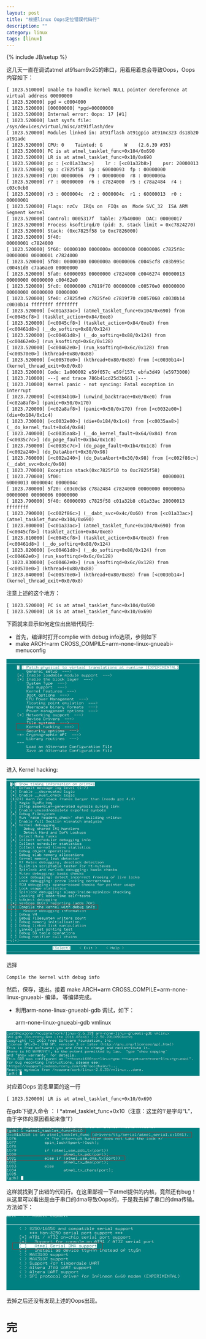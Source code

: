 ```yaml
---
layout: post
title: "根据linux Oops定位错误代码行"
description: ""
category: linux
tags: [linux]
---
```

{% include JB/setup %}

这几天一直在调试atmel at91sam9x25的串口，用着用着总会导致Oops，Oops内容如下：  

	[ 1023.510000] Unable to handle kernel NULL pointer dereference at virtual address 00000000
	[ 1023.520000] pgd = c0004000
	[ 1023.520000] [00000000] *pgd=00000000
	[ 1023.520000] Internal error: Oops: 17 [#1]
	[ 1023.520000] last sysfs file: /sys/devices/virtual/misc/at91flash/dev
	[ 1023.520000] Modules linked in: at91flash at91gpio at91mc323 ds18b20 at91adc
	[ 1023.520000] CPU: 0    Tainted: G        W    (2.6.39 #35)
	[ 1023.520000] PC is at atmel_tasklet_func+0x104/0x690
	[ 1023.520000] LR is at atmel_tasklet_func+0x10/0x690
	[ 1023.520000] pc : [<c01a33ac>]    lr : [<c01a32b8>]    psr: 20000013
	[ 1023.520000] sp : c7825f58  ip : 60000093  fp : 00000000
	[ 1023.520000] r10: 00000006  r9 : 00000000  r8 : 0000000a
	[ 1023.520000] r7 : 00000000  r6 : c7824000  r5 : c78a2484  r4 : c03c0cb8
	[ 1023.520000] r3 : 0000004c  r2 : 0000004c  r1 : 60000013  r0 : 00000001
	[ 1023.520000] Flags: nzCv  IRQs on  FIQs on  Mode SVC_32  ISA ARM  Segment kernel
	[ 1023.520000] Control: 0005317f  Table: 27b40000  DAC: 00000017
	[ 1023.520000] Process ksoftirqd/0 (pid: 3, stack limit = 0xc7824270)
	[ 1023.520000] Stack: (0xc7825f58 to 0xc7826000)
	[ 1023.520000] 5f40: 	                                                      00000001 c7824000
	[ 1023.520000] 5f60: 00000100 0000000a 00000000 00000006 c7825f8c 00000000 00000001 c7824000
	[ 1023.520000] 5f80: 00000100 0000000a 00000006 c0045cf8 c03b995c c00461d8 c7aa6ae0 00000000
	[ 1023.520000] 5fa0: 60000093 00000000 c7824000 c0046274 00000013 00000000 00000000 c00462e0
	[ 1023.520000] 5fc0: 00000000 c7819f70 00000000 c00570e0 00000000 00000000 00000000 00000000
	[ 1023.520000] 5fe0: c7825fe0 c7825fe0 c7819f70 c0057060 c0030b14 c0030b14 ffffffff ffffffff
	[ 1023.520000] [<c01a33ac>] (atmel_tasklet_func+0x104/0x690) from [<c0045cf8>] (tasklet_action+0x84/0xe8)
	[ 1023.520000] [<c0045cf8>] (tasklet_action+0x84/0xe8) from [<c00461d8>] (__do_softirq+0x88/0x124)
	[ 1023.520000] [<c00461d8>] (__do_softirq+0x88/0x124) from [<c00462e0>] (run_ksoftirqd+0x6c/0x128)
	[ 1023.520000] [<c00462e0>] (run_ksoftirqd+0x6c/0x128) from [<c00570e0>] (kthread+0x80/0x88)
	[ 1023.520000] [<c00570e0>] (kthread+0x80/0x88) from [<c0030b14>] (kernel_thread_exit+0x0/0x8)
	[ 1023.520000] Code: 1a000002 e59f057c e59f157c ebfa3d49 (e5973000) 
	[ 1023.710000] ---[ end trace 786b41cd25d3b661 ]---
	[ 1023.710000] Kernel panic - not syncing: Fatal exception in interrupt
	[ 1023.720000] [<c0034b10>] (unwind_backtrace+0x0/0xe0) from [<c02a8af8>] (panic+0x50/0x170)
	[ 1023.720000] [<c02a8af8>] (panic+0x50/0x170) from [<c0032e00>] (die+0x184/0x1c4)
	[ 1023.730000] [<c0032e00>] (die+0x184/0x1c4) from [<c0035aa8>] (__do_kernel_fault+0x64/0x84)
	[ 1023.740000] [<c0035aa8>] (__do_kernel_fault+0x64/0x84) from [<c0035c7c>] (do_page_fault+0x1b4/0x1c8)
	[ 1023.750000] [<c0035c7c>] (do_page_fault+0x1b4/0x1c8) from [<c002a240>] (do_DataAbort+0x30/0x98)
	[ 1023.760000] [<c002a240>] (do_DataAbort+0x30/0x98) from [<c002f86c>] (__dabt_svc+0x4c/0x60)
	[ 1023.770000] Exception stack(0xc7825f10 to 0xc7825f58)
	[ 1023.770000] 5f00:                                     00000001 60000013 0000004c 0000004c
	[ 1023.780000] 5f20: c03c0cb8 c78a2484 c7824000 00000000 0000000a 00000000 00000006 00000000
	[ 1023.790000] 5f40: 60000093 c7825f58 c01a32b8 c01a33ac 20000013 ffffffff
	[ 1023.790000] [<c002f86c>] (__dabt_svc+0x4c/0x60) from [<c01a33ac>] (atmel_tasklet_func+0x104/0x690)
	[ 1023.800000] [<c01a33ac>] (atmel_tasklet_func+0x104/0x690) from [<c0045cf8>] (tasklet_action+0x84/0xe8)
	[ 1023.810000] [<c0045cf8>] (tasklet_action+0x84/0xe8) from [<c00461d8>] (__do_softirq+0x88/0x124)
	[ 1023.820000] [<c00461d8>] (__do_softirq+0x88/0x124) from [<c00462e0>] (run_ksoftirqd+0x6c/0x128)
	[ 1023.830000] [<c00462e0>] (run_ksoftirqd+0x6c/0x128) from [<c00570e0>] (kthread+0x80/0x88)
	[ 1023.840000] [<c00570e0>] (kthread+0x80/0x88) from [<c0030b14>] (kernel_thread_exit+0x0/0x8)  

注意上述的这个地方：  

	[ 1023.520000] PC is at atmel_tasklet_func+0x104/0x690
	[ 1023.520000] LR is at atmel_tasklet_func+0x10/0x690  

下面就来显示如何定位出出错代码行:  

* 首先，编译时打开complie with debug info选项，步则如下  
* make ARCH=arm CROSS_COMPILE=arm-none-linux-gnueabi- menuconfig  

![linux-Oops0](/images/linux-Oops0.jpg)  

进入 Kernel hacking:  

![linux-Oops1](/images/linux-Oops1.jpg)  

选择  

	Compile the kernel with debug info  

然后，保存，退出。接着 make ARCH=arm CROSS_COMPILE=arm-none-linux-gnueabi-
编译， 等编译完成。  

* 利用arm-none-linux-gnueabi-gdb 调试，如下：  

	arm-none-linux-gnueabi-gdb vmlinux  

![linux-Oops2](/images/linux-Oops2.jpg) 

对应着Oops 消息里面的这一行

	[ 1023.520000] LR is at atmel_tasklet_func+0x10/0x690  

在gdb下键入命令 ： l *atmel_tasklet_func+0x10（注意：这里的‘l’是字母“L”，由于字体的原因看起来像‘1’）  

![linux-Oops3](/images/linux-Oops3.jpg)
 
这样就找到了出错的代码行。在这里鄙视一下atmel提供的内核，竟然还有bug！
从这里可以看出是由于串口的dma导致Oops的，于是我去掉了串口的dma传输。方法如下：  

![linux-Oops4](/images/linux-Oops4.jpg)  

去掉之后还没有发现上述的Oops出现。  

# 完  

